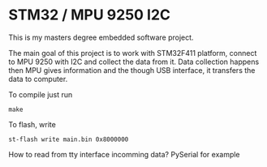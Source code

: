 # STM32 / MPU 9250 I2C This is my masters degree embedded software project.The main goal of this project is to work with STM32F411 platform, connect to MPU 9250 with I2C and collect the data from it.Data collection happens then MPU gives information and the though USB interface, it transfers the data to computer.To compile just run    makeTo flash, write    st-flash write main.bin 0x8000000How to read from tty interface incomming data? PySerial for example